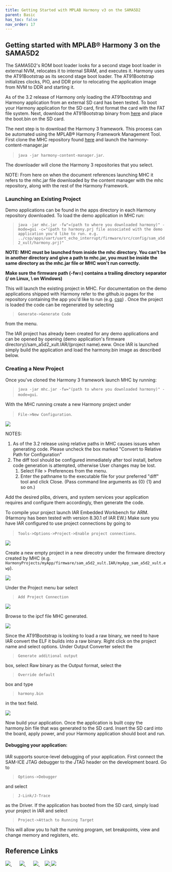 ```yaml
---
title: Getting Started with MPLAB Harmony v3 on the SAMA5D2
parent: Basic
has_toc: false
nav_order: 17
---
```


## Getting started with MPLAB® Harmony 3 on the SAMA5D2

The SAMA5D2's ROM boot loader looks for a second stage boot loader in external NVM, relocates it to internal SRAM, and executes it. Harmony uses the AT91Bootstrap as its second stage boot loader. The AT91Bootstrap initializes clocks, PIO, and DDR prior to relocating the application image from NVM to DDR and starting it.

As of the 3.2 release of Harmony only loading the AT91bootstrap and Harmony application from an external SD card has been tested. To boot your Harmony application for the SD card, first format the card with the FAT file system.
Next, download the AT91Bootstrap binary from <a href="https://github.com/Microchip-MPLAB-Harmony/at91bootstrap/blob/master/boot.bin" target="_blank">here</a>  and place the boot.bin on the SD card.

The next step is to download the Harmony 3 framework. This process can be automated using the MPLAB® Harmony Framework Management Tool. First clone the MHC repository found <a href="https://github.com/Microchip-MPLAB-Harmony/contentmanager" target="_blank">here</a>  and launch the harmony-content-manager.jar
>`java -jar harmony-content-manager.jar`.

The downloader will clone the Harmony 3 repositories that you select.

NOTE: From here on when the document references launching MHC it refers to the mhc.jar file downloaded by the content manager with the mhc repository, along with the rest of the Harmony Framework.

### Launching an Existing Project

Demo applications can be found in the apps directory in each Harmony repository
downloaded.  To load the demo application in MHC run:
>`java -jar mhc.jar -fw"=(path to where you downloaded harmony)" -mode=gui -c="(path to harmony.prj file associated with the demo application you'd like to run. e.g. ../csp/apps/uart/uart_echo_interrupt/firmware/src/config/sam_a5d2_xult/harmony.prj)"`

**NOTE: MHC must be launched from inside the mhc directory.  You can't be in another directory and give a path to mhc.jar, you must be inside the same directory as the mhc.jar file or MHC won't run correctly.**

**Make sure the firmware path (-fw=) contains a trailing directory separator (/ on Linux, \ on Windows)**

This will launch the existing project in MHC. For documentation on the demo applications shipped with Harmony refer to the github.io pages for the repository containing the app you'd like to run (e.g. <a href="https://microchip-mplab-harmony.github.io/csp" target="_blank"> csp</a>) . Once the project is loaded the code can be regenerated by selecting
>`Generate->Generate Code` 

from the menu.  

The IAR project has already been created for any demo applications and can be opened by opening (demo application's firmware directory)/sam\_a5d2\_xult.IAR/(project name).eww. Once IAR is launched simply build the application and load the harmony.bin image as described below.

### Creating a New Project

Once you've cloned the Harmony 3 framework launch MHC by running:
>`java -jar mhc.jar -fw="(path to where you downloaded harmony)" -mode=gui`.

With the MHC running create a new Harmony project under
>`File->New Configuration`.

<img src = "images/project_configuration.png" align="middle"> 

NOTES:
1. As of the 3.2 release using relative paths in MHC causes issues when
   generating code.  Please uncheck the box marked "Convert to Relative Path for
   Configuration"
2. The diff tool should be configured immediately after tool install, before
   code generation is attempted, otherwise User changes may be lost.
   1. Select File > Preferences from the menu.
   2. Enter the pathname to the executable file for your preferred "diff" tool
      and click Close.  (Pass command line arguments as {0} {1} and so on.)

Add the desired plibs, drivers, and system services your application requires
and configure them accordingly, then generate the code.

To compile your project launch IAR Embedded Workbench for ARM.  (Harmony has
been tested with version 8.30.1 of IAR EW.)  Make sure you have IAR
configured to use project connections by going to
>`Tools->Options->Project->Enable project connections`.

<img src = "images/project_connections.png" align="middle"> 

Create a new empty project in a new direcotry under the firmware directory created by MHC (e.g. `HarmonyProjects/myApp/firmware/sam_a5d2_xult.IAR/myApp_sam_a5d2_xult.ewp`).

<img src = "images/new_project.png" align="middle"> 

Under the Project menu bar select 
>`Add Project Connection`

<img src = "images/add_connection.png" align="middle"> 

Browse to the ipcf file MHC generated.

<img src = "images/ipcf_browse.png" align="middle"> 

Since the AT91Bootstrap is looking to load a raw binary, we need to have IAR
convert the ELF it builds into a raw binary.  Right click on the project name
and select options.  Under Output Converter select the 
>`Generate additional output`

box, select Raw binary as the Output format, select the 
>`Override default`

box and type 
>`harmony.bin` 

in the text field.

<img src = "images/output_converter.png" align="middle"> 

Now build your application.  Once the application is built copy the harmony.bin
file that was generated to the SD card.  Insert the SD card into the board, apply
power, and your Harmony application should boot and run.

#### Debugging your application:
IAR supports source-level debugging of your application.  First connect the SAM-ICE JTAG debugger to the JTAG header on the development board. Go to
>`Options->Debugger`

and select
>`J-Link/J-Trace`

as the Driver.  If the application
has booted from the SD card, simply load your project in IAR and select
>`Project->Attach to Running Target`

This will allow you to halt the running
program, set breakpoints, view and change memory and registers, etc.



## Reference Links
[<a href="https://www.microchip.com/design-centers/32-bit" target="_blank"> <img src="../../r_images/32_bit_mcus.png"> </a>]()  &nbsp; &nbsp; &nbsp; [<a href="https://www.microchip.com/design-centers/32-bit-mpus" target="_blank"> <img src="../../r_images/32_bit_mpus.png"> </a>]()  &nbsp; &nbsp; &nbsp; [<a href="https://www.microchip.com/mplab/mplab-x-ide" target="_blank"> <img src="../../r_images/mplab_x_ide.png"> </a>]()  &nbsp; &nbsp; [<a href="https://www.microchip.com/mplab/mplab-harmony" target="_blank"> <img src="../../r_images/mplab_harmony.png"> </a>]() [<a href="https://www.microchip.com/mplab/compilers" target="_blank"> <img src="../../r_images/mplab_compiler.png"> </a>]()  